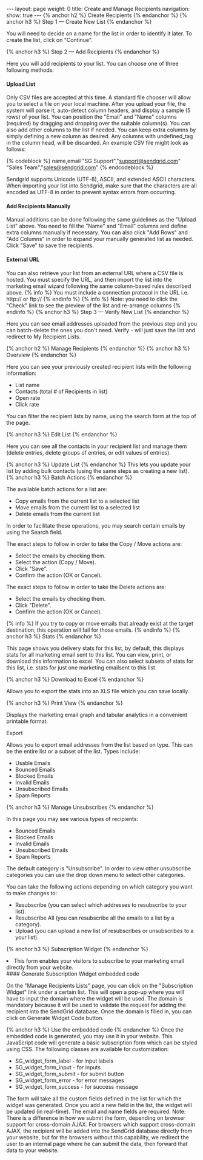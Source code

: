 --- layout: page weight: 0 title: Create and Manage Recipients
navigation: show: true --- {% anchor h2 %} Create Recipients {%
endanchor %} {% anchor h3 %} Step 1 — Create New List {% endanchor %}

You will need to decide on a name for the list in order to identify it
later. To create the list, click on "Continue".

{% anchor h3 %} Step 2 — Add Recipients {% endanchor %}

Here you will add recipients to your list. You can choose one of three
following methods:

#### Upload List

Only CSV files are accepted at this time. A standard file chooser will
allow you to select a file on your local machine. After you upload your
file, the system will parse it, auto-detect column headers, and display
a sample (5 rows) of your list. You can position the "Email" and "Name"
columns (required) by dragging and dropping over the suitable column(s).
You can also add other columns to the list if needed. You can keep extra
columns by simply defining a new column as desired. Any columns with
undefined\_tag in the column head, will be discarded. An example CSV
file might look as follows:

{% codeblock %}
name,email "SG Support","support@sendgrid.com" "Sales
Team","sales@sendgrid.com"
{% endcodeblock %}

Sendgrid supports Unicode (UTF-8), ASCII, and extended ASCII characters.
When importing your list into Sendgrid, make sure that the characters
are all encoded as UTF-8 in order to prevent syntax errors from
occurring.

#### Add Recipients Manually

Manual additions can be done following the same guidelines as the
"Upload List" above. You need to fill the "Name" and "Email" columns and
define extra columns manually if necessary. You can also click "Add
Rows" and "Add Columns" in order to expand your manually generated list
as needed. Click "Save" to save the recipients.

#### External URL

You can also retrieve your list from an external URL where a CSV file is
hosted. You must specify the URL, and then import the list into the
marketing email wizard following the same column-based rules described
above. {% info %} You must include a connection protocol in the URL i.e.
http:// or ftp:// {% endinfo %} {% info %} Note: you need to click the
"Check" link to see the preview of the list and re-arrange columns {%
endinfo %} {% anchor h3 %} Step 3 — Verify New List {% endanchor %}

Here you can see email addresses uploaded from the previous step and you
can batch-delete the ones you don't need. Verify - will just save the
list and redirect to My Recipient Lists.

{% anchor h2 %} Manage Recipients {% endanchor %} {% anchor h3 %}
Overview {% endanchor %}

Here you can see your previously created recipient lists with the
following information:

-   List name
-   Contacts (total \# of Recipients in list)
-   Open rate
-   Click rate

You can filter the recipient lists by name, using the search form at the
top of the page.

{% anchor h3 %} Edit List {% endanchor %}

Here you can see all the contacts in your recipient list and manage them
(delete entries, delete groups of entries, or edit values of entries).

{% anchor h3 %} Update List {% endanchor %} This lets you update your
list by adding bulk contacts (using the same steps as creating a new
list). {% anchor h3 %} Batch Actions {% endanchor %}

The available batch actions for a list are:

-   Copy emails from the current list to a selected list
-   Move emails from the current list to a selected list
-   Delete emails from the current list

In order to facilitate these operations, you may search certain emails
by using the Search field.

The exact steps to follow in order to take the Copy / Move actions are:

-   Select the emails by checking them.
-   Select the action (Copy / Move).
-   Click "Save".
-   Confirm the action (OK or Cancel).

The exact steps to follow in order to take the Delete actions are:

-   Select the emails by checking them.
-   Click "Delete".
-   Confirm the action (OK or Cancel).

{% info %} If you try to copy or move emails that already exist at the
target destination, this operation will fail for those emails. {%
endinfo %} {% anchor h3 %} Stats {% endanchor %}

This page shows you delivery stats for this list, by default, this
displays stats for all marketing email sent to this list. You can view,
print, or download this information to excel. You can also select
subsets of stats for this list, i.e. stats for just one marketing
emailsent to this list.

{% anchor h3 %} Download to Excel {% endanchor %}

Allows you to export the stats into an XLS file which you can save
locally.

{% anchor h3 %} Print View {% endanchor %}

Displays the marketing email graph and tabular analytics in a convenient
printable format.

Export

Allows you to export email addresses from the list based on type. This
can be the entire list or a subset of the list. Types include:

-   Usable Emails
-   Bounced Emails
-   Blocked Emails
-   Invalid Emails
-   Unsubscribed Emails
-   Spam Reports

{% anchor h3 %} Manage Unsubscribes {% endanchor %}

In this page you may see various types of recipients:

-   Bounced Emails
-   Blocked Emails
-   Invalid Emails
-   Unsubscribed Emails
-   Spam Reports

The default category is "Unsubscribe". In order to view other
unsubscribe categories you can use the drop down menu to select other
categories.

You can take the following actions depending on which category you want
to make changes to:

-   Resubscribe (you can select which addresses to resubscribe to your
    list).
-   Resubscribe All (you can resubscribe all the emails to a list by a
    category).
-   Upload (you can upload a new list of resubscribes or unsubscribes to
    a your list).

{% anchor h3 %} Subscription Widget {% endanchor %}

<li>
This form enables your visitors to subscribe to your marketing email
directly from your website.

</li>
#### Generate Subscription Widget embedded code

On the "Manage Recipients Lists" page, you can click on the
"Subscription Widget" link under a certain list. This will open a pop-up
where you will have to input the domain where the widget will be used.
The domain is mandatory because it will be used to validate the request
for adding the recipient into the SendGrid database. Once the domain is
filled in, you can click on Generate Widget Code button.

{% anchor h3 %} Use the embedded code {% endanchor %} Once the embedded
code is generated, you may use it in your website. This JavaScript code
will generate a basic subscription form which can be styled using CSS.
The following classes are available for customization:

-   SG\_widget\_form\_label - for input labels
-   SG\_widget\_form\_input - for inputs
-   SG\_widget\_form\_submit - for submit button
-   SG\_widget\_form\_error - for error messages
-   SG\_widget\_form\_success - for success message

The form will take all the custom fields defined in the list for which
the widget was generated. Once you add a new field in the list, the
widget will be updated (in real-time). The email and name fields are
required. Note: There is a difference in how we submit the form,
depending on browser support for cross-domain AJAX. For browsers which
support cross-domain AJAX, the recipient will be added into the SendGrid
database directly from your website, but for the browsers without this
capability, we redirect the user to an internal page where he can submit
the data, then forward that data to your website.
